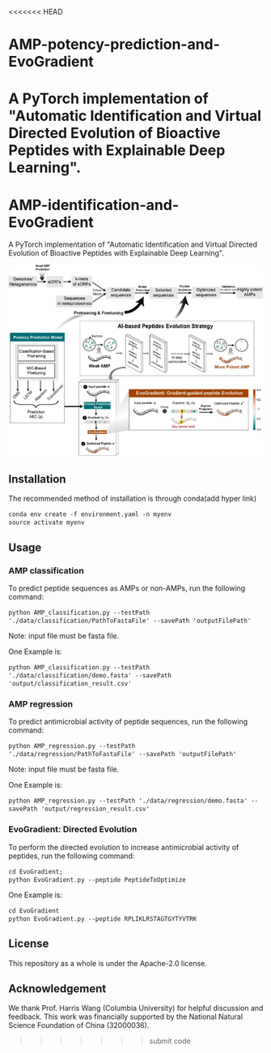 <<<<<<< HEAD
# AMP-potency-prediction-and-EvoGradient
A PyTorch implementation of "Automatic Identification and Virtual Directed Evolution of Bioactive Peptides with Explainable Deep Learning".
=======
# AMP-identification-and-EvoGradient
A PyTorch implementation of "Automatic Identification and Virtual Directed Evolution of Bioactive Peptides with Explainable Deep Learning".


![overview](overview.jpg)

## Installation
The recommended method of installation is through conda(add hyper link)


```
conda env create -f environment.yaml -n myenv
source activate myenv
```

## Usage

### AMP classification
To predict peptide sequences as AMPs or non-AMPs, run the following command:
```
python AMP_classification.py --testPath './data/classification/PathToFastaFile' --savePath 'outputFilePath'
```
Note: input file must be fasta file. 

One Example is:
```
python AMP_classification.py --testPath './data/classification/demo.fasta' --savePath 'output/classification_result.csv'
```



### AMP regression
To predict antimicrobial activity of peptide sequences, run the following command:
```
python AMP_regression.py --testPath './data/regression/PathToFastaFile' --savePath 'outputFilePath'
```
Note: input file must be fasta file. 

One Example is:
```
python AMP_regression.py --testPath './data/regression/demo.fasta' --savePath 'output/regression_result.csv'
```


### EvoGradient: Directed Evolution 
To perform the directed evolution to increase antimicrobial activity of peptides, run the following command:
```
cd EvoGradient; 
python EvoGradient.py --peptide PeptideToOptimize
```
One Example is:
```
cd EvoGradient
python EvoGradient.py --peptide RPLIKLRSTAGTGYTYVTRK
```



## License
This repository as a whole is under the Apache-2.0 license.


## Acknowledgement
We thank Prof. Harris Wang (Columbia University) for helpful discussion and feedback. This work was financially supported by the National Natural Science Foundation of China (32000036).


>>>>>>> submit code
